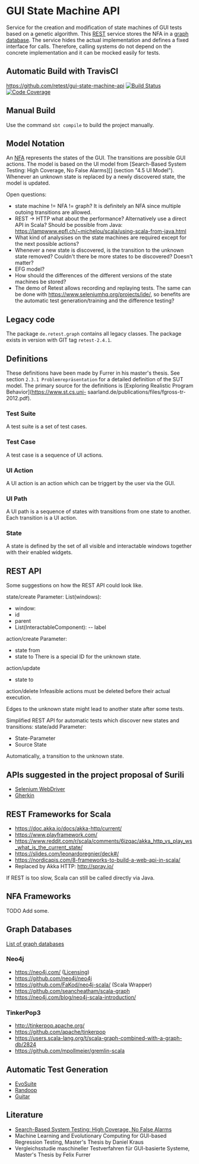 # GUI State Machine API

Service for the creation and modification of state machines of GUI tests based on a genetic algorithm.
This [REST](https://en.wikipedia.org/wiki/Representational_state_transfer) service stores the NFA in a [graph database](https://en.wikipedia.org/wiki/Graph_database).
The service hides the actual implementation and defines a fixed interface for calls.
Therefore, calling systems do not depend on the concrete implementation and it can be mocked easily for tests.

## Automatic Build with TravisCI
https://github.com/retest/gui-state-machine-api
[![Build Status](https://travis-ci.org/retest/gui-state-machine-api.svg?branch=master)](https://travis-ci.org/retest/gui-state-machine-api)
[![Code Coverage](https://img.shields.io/codecov/c/github/retest/gui-state-machine-api/master.svg)](https://codecov.io/github/retest/gui-state-machine-api?branch=master)

## Manual Build
Use the command `sbt compile` to build the project manually.

## Model Notation
An [NFA](https://en.wikipedia.org/wiki/Nondeterministic_finite_automaton) represents the states of the GUI.
The transitions are possible GUI actions.
The model is based on the UI model from [Search-Based System Testing: High Coverage, No False Alarms][] (section "4.5 UI Model").
Whenever an unknown state is replaced by a newly discovered state, the model is updated.

Open questions:

* state machine != NFA != graph? It is definitely an NFA since multiple outoing transitions are allowed.
* REST -> HTTP what about the performance? Alternatively use a direct API in Scala? Should be possible from Java: <https://lampwww.epfl.ch/~michelou/scala/using-scala-from-java.html>
* What kind of analysises on the state machines are required except for the next possible actions?
* Whenever a new state is discovered, is the transition to the unknown state removed? Couldn't there be more states to be discovered? Doesn't matter?
* EFG model?
* How should the differences of the different versions of the state machines be stored?
* The demo of Retest allows recording and replaying tests. The same can be done with <https://www.seleniumhq.org/projects/ide/>, so benefits are the automatic test generation/training and the difference testing?

## Legacy code
The package `de.retest.graph` contains all legacy classes.
The package exists in version with GIT tag `retest-2.4.1`.

## Definitions
These definitions have been made by Furrer in his master's thesis.
See section `2.3.1 Problemrepräsentation` for a detailed definition of the SUT model.
The primary source for the definitions is [Exploring Realistic Program Behavior](https://www.st.cs.uni-
saarland.de/publications/files/fgross-tr-2012.pdf).

### Test Suite
A test suite is a set of test cases.

### Test Case
A test case is a sequence of UI actions.

### UI Action
A UI action is an action which can be triggert by the user via the GUI.

### UI Path
A UI path is a sequence of states with transitions from one state to another.
Each transition is a UI action.

### State
A state is defined by the set of all visible and interactable windows together with their enabled widgets.

## REST API
Some suggestions on how the REST API could look like.

state/create
Parameter:
List(windows):
- window:
- id
- parent
- List(InteractableComponent):
-- label

action/create
Parameter:
- state from
- state to
There is a special ID for the unknown state.

action/update
- state to

action/delete
Infeasible actions must be deleted before their actual execution.

Edges to the unknown state might lead to another state after some tests.

Simplified REST API for automatic tests which discover new states and transitions:
state/add
Parameter:
- State-Parameter
- Source State

Automatically, a transition to the unknown state.

## APIs suggested in the project proposal of Surili
* [Selenium WebDriver](http://seleniumhq.org/docs/03_webdriver.jsp)
* [Gherkin](https://github.com/cucumber/cucumber/wiki/Gherkin)

## REST Frameworks for Scala
* <https://doc.akka.io/docs/akka-http/current/>
* <https://www.playframework.com/>
* <https://www.reddit.com/r/scala/comments/6izqac/akka_http_vs_play_ws_what_is_the_current_state/>
* <https://slides.com/leonardoregnier/deck#/>
* <https://nordicapis.com/8-frameworks-to-build-a-web-api-in-scala/>
* Replaced by Akka HTTP: <http://spray.io/>

If REST is too slow, Scala can still be called directly via Java.

## NFA Frameworks
TODO Add some.

## Graph Databases
[List of graph databases](https://en.wikipedia.org/wiki/Graph_database#List_of_graph_databases)

### Neo4j
* https://neo4j.com/ ([Licensing](https://neo4j.com/licensing/))
* https://github.com/neo4j/neo4j
* https://github.com/FaKod/neo4j-scala/ (Scala Wrapper)
* https://github.com/seancheatham/scala-graph
* https://neo4j.com/blog/neo4j-scala-introduction/

### TinkerPop3
* http://tinkerpop.apache.org/
* https://github.com/apache/tinkerpop
* https://users.scala-lang.org/t/scala-graph-combined-with-a-graph-db/2824
* https://github.com/mpollmeier/gremlin-scala

## Automatic Test Generation
* [EvoSuite](http://www.evosuite.org/)
* [Randoop](https://randoop.github.io/randoop/)
* [Guitar](https://sourceforge.net/projects/guitar/)

## Literature
* [Search-Based System Testing: High Coverage, No False Alarms](https://dl.acm.org/citation.cfm?id=2336762)
* Machine Learning and Evolutionary Computing for GUI-based Regression Testing, Master's Thesis by Daniel Kraus
* Vergleichsstudie maschineller Testverfahren für GUI-basierte Systeme, Master's Thesis by Felix Furrer